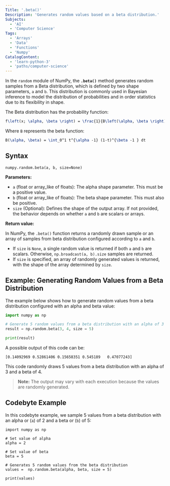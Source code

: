 ```yaml
---
Title: '.beta()'
Description: 'Generates random values based on a beta distribution.'
Subjects:
  - 'AI'
  - 'Computer Science'
Tags:
  - 'Arrays'
  - 'Data'
  - 'Functions'
  - 'Numpy'
CatalogContent:
  - 'learn-python-3'
  - 'paths/computer-science'
---
```


In the `random` module of NumPy, the **`.beta()`** method generates random samples from a Beta distribution, which is defined by two shape parameters, `a` and `b`. This distribution is commonly used in Bayesian inference to model the distribution of probabilities and in order statistics due to its flexibility in shape.

The Beta distribution has the probability function:

```tex
f\left(x; \alpha, \beta \right) = \frac{1}{B\left(\alpha, \beta \right)} x^{\alpha -1} \left(1-x \right)^{\beta -1}
```

Where `B` represents the beta function:

```tex
B(\alpha, \beta) = \int_0^1 t^{\alpha -1} (1-t)^{\beta -1 } dt
```

## Syntax

```pseudo
numpy.random.beta(a, b, size=None)
```

**Parameters:**

- `a` (float or array_like of floats): The alpha shape parameter. This must be a positive value.
- `b` (float or array_like of floats): The beta shape parameter. This must also be positive.
- `size` (Optional): Defines the shape of the output array. If not provided, the behavior depends on whether `a` and `b` are scalars or arrays.

**Return value:**

In NumPy, the `.beta()` function returns a randomly drawn sample or an array of samples from beta distribution configured according to `a` and `b`.

- If `size` is `None`, a single random value is returned if both `a` and `b` are scalars. Otherwise, `np.broadcast(a, b).size` samples are returned.
- If `size` is specified, an array of randomly generated values is returned, with the shape of the array determined by `size`.

## Example: Generating Random Values from a Beta Distribution

The example below shows how to generate random values from a beta distribution configured with an alpha and beta value:

```py
import numpy as np

# Generate 5 random values from a beta distribution with an alpha of 3 and a beta of 4
result = np.random.beta(3, 4, size = 5)

print(result)
```

A possible output of this code can be:

```shell
[0.14092969 0.52861406 0.15658351 0.545189   0.47077243]
```

This code randomly draws 5 values from a beta distribution with an alpha of 3 and a beta of 4.

> **Note:** The output may vary with each execution because the values are randomly generated.

## Codebyte Example

In this codebyte example, we sample 5 values from a beta distribution with an alpha or (`a`) of 2 and a beta or (`b`) of 5:

```codebyte/python
import numpy as np

# Set value of alpha
alpha = 2

# Set value of beta
beta = 5

# Generates 5 random values from the beta distribution
values =  np.random.beta(alpha, beta, size = 5)

print(values)
```
